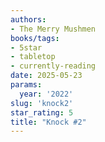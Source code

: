 ```yaml
---
authors:
- The Merry Mushmen
books/tags:
- 5star
- tabletop
- currently-reading
date: 2025-05-23
params:
  year: '2022'
slug: 'knock2'
star_rating: 5
title: "Knock #2"
---
```


<!--more-->